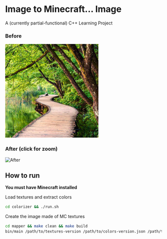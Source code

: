 # Image to Minecraft... Image

A (currently partial-functional) C++ Learning Project

### Before
![Before](/assets/images/before.png)

### After (click for zoom)
![After](/assets/images/after.png)

## How to run

**You must have Minecraft installed**

Load textures and extract colors

```sh
cd colorizer && ./run.sh
```

Create the image made of MC textures

```sh
cd mapper && make clean && make build
bin/main /path/to/textures-version /path/to/colors-version.json /path/to/image.png /out-dir # ex: bin/main ../textures-1.18.2 ../colors-1.18.2.json ./test-img.png .
```
